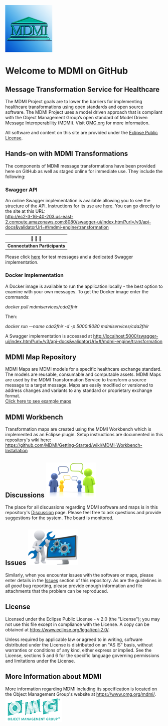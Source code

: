 ![MDMI](/files/images/MDMI_Logo.png)
# Welcome to MDMI on GitHub
## Message Transformation Service for Healthcare
The MDMI Project goals are to lower the barriers for implementing healthcare transformations using open standards and open source software. The MDMI Project uses a model driven approach that is compliant with the Object Management Group’s open standard of Model Driven Message Interoperability (MDMI). Visit [OMG.org](https://www.omg.org/spec/MDMI/1.0) for more information.

All software and content on this site are provided under the [Eclipse Public License](/files/Eclipse%20Public%20License%20-%20v%202.0.pdf).

## Hands-on with MDMI Transformations
The components of MDMI message transformations have been provided here on GitHub as well as staged online for immediate use. They include the following:

### Swagger API
An online Swagger implementation is available allowing you to see the structure of the API. Instructions for its use are [here](
https://github.com/MDMI/Getting-Started/wiki/MDMI-Message-Transformations-Using-Swagger). You can go directly to the site at this URL:  
http://ec2-3-16-40-203.us-east-2.compute.amazonaws.com:8080/swagger-ui/index.html?url=/v3/api-docs&validatorUrl=#/mdmi-engine/transformation  

| 🚩 🚩 🚩 |
| ----------|
| **Connectathon Participants** |  

Please click [here](https://github.com/MDMI/Getting-Started/wiki/Connectathon-Testing) for test messages and a dedicated Swagger implementation.

### Docker Implementation
A Docker image is available to run the application locally - the best option to examine with your own messages. To get the Docker image enter the commands:

*docker pull mdmiservices/cda2fhir*  

Then:

*docker run --name cda2fhir -d -p 5000:8080 mdmiservices/cda2fhir*

A Swagger implementation is accessed at [http://localhost:5000/swagger-ui/index.html?url=/v3/api-docs&validatorUrl=#/mdmi-engine/transformation](http://localhost:5000/swagger-ui/index.html?url=/v3/api-docs&validatorUrl=#/mdmi-engine/transformation)

## MDMI Map Repository
MDMI Maps are MDMI models for a specific healthcare exchange standard. The models are reusable, consumable and computable assets. MDMI Maps are used by the MDMI Transformation Service to transform a source message to a target message. Maps are easily modified or versioned to address changes and variants to any standard or proprietary exchange format.  
[Click here to see example maps](https://github.com/MDMI/Getting-Started/tree/main/Maps)

## MDMI Workbench
Transformation maps are created using the MDMI Workbench which is implemented as an Eclipse plugin. Setup instructions are documented in this repository's wiki here:  
https://github.com/MDMI/Getting-Started/wiki/MDMI-Workbench-Installation

## Discussions ![Discussions](/files/images/discuss3-160.png)
The place for all discussions regarding MDMI software and maps is in this repository's [Discussion](https://github.com/MDMI/Getting-Started/discussions) page. Please feel free to ask questions and provide suggestions for the system. The board is monitored.

## Issues ![Issues](/files/images/issues160.png)
Similarly, when you encounter issues with the software or maps, please enter details in the [Issues](https://github.com/MDMI/Getting-Started/issues) section of this repository. As are the guidelines in all _good_ bug reporting, please provide enough information and file attachments that the problem can be reproduced.

## License ##
Licensed under the Eclipse Public License - v 2.0 (the "License"); you may not use this file except in compliance with the License. A copy can be obtained at https://www.eclipse.org/legal/epl-2.0/.

Unless required by applicable law or agreed to in writing, software distributed under the License is distributed on an "AS IS" basis, without warranties or conditions of any kind, either express or implied. See the License, sections 5 and 6 for the specific language governing permissions and limitations under the License.
 
## More Information about MDMI
More information regarding MDMI including its specification is located on the Object Management Group's website at https://www.omg.org/mdmi/.  
![OMG](/files/images/OMG_Logo.png)
